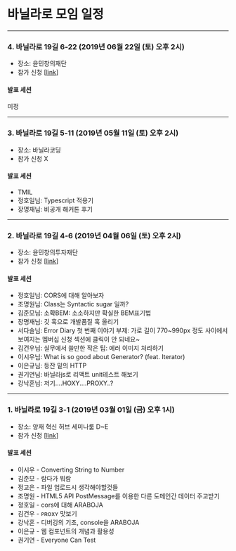 # 바닐라로 모임 일정

---

### 4. 바닐라로 19길 6-22 (2019년 06월 22일 (토) 오후 2시)

- 장소: 윤민창의재단
- 참가 신청 [[link](https://www.meetup.com/awskrug/events/243728154/)]

#### 발표 세션

미정

---

### 3. 바닐라로 19길 5-11 (2019년 05월 11일 (토) 오후 2시)

- 장소: 바닐라코딩
- 참가 신청 X

#### 발표 세션

- TMIL
- 정호일님: Typescript 적용기
- 장명재님: 비공개 해커톤 후기

---

### 2. 바닐라로 19길 4-6 (2019년 04월 06일 (토) 오후 2시)

- 장소: 윤민창의투자재단
- 참가 신청 [[link](https://festa.io/events/230)]

#### 발표 세션

- 정호일님: CORS에 대해 알아보자
- 조명원님: Class는 Syntactic sugar 일까?
- 김준모님: 소확BEM: 소소하지만 확실한 BEM표기법
- 장명재님: 깃 훅으로 개발품질 훅 올리기 
- 서다솔님: Error Diary 첫 번째 이야기 부제: 가로 길이 770~990px 정도 사이에서 보여지는 멤버십 신청 섹션에 클릭이 안 되네요~ 
- 김건우님: 실무에서 쓸만한 작은 팁: 에러 이미지 처리하기
- 이시우님: What is so good about Generator? (feat. Iterator)
- 이은규님: 등잔 밑의 HTTP
- 권기연님: 바닐라js로 리액트 unit테스트 해보기
- 강낙훈님: 저기....HOXY....PROXY..?

---

### 1. 바닐라로 19길 3-1 (2019년 03월 01일 (금) 오후 1시)

- 장소: 양재 혁신 허브 세미나룸 D~E
- 참가 신청 [[link](https://festa.io/events/208)]

#### 발표 세션

- 이시우 - Converting String to Number
- 김준모 - 람다가 뭐람
- 정고은 - 파일 업로드시 생각해야할것들
- 조명원 - HTML5 API PostMessage를 이용한 다른 도메인간 데이터 주고받기
- 정호일 - cors에 대해 ARABOJA 
- 김건우 - ᴘʀᴏxʏ 맛보기
- 강낙훈 - 디버깅의 기초, console을 ARABOJA 
- 이은규 - 웹 컴포넌트의 개념과 활용성 
- 권기연 - Everyone Can Test
